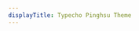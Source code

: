 ```yaml
---
displayTitle: Typecho Pinghsu Theme
---
```

<!-- Identify UA then redirect -->
<script>
    if (/(x64|WOW64)/i.test(navigator.userAgent)) {
        window.location = "https://codeload.github.com/chakhsu/pinghsu/legacy.zip/master";
    }
    if (/(x86_64)/i.test(navigator.userAgent)) {
        window.location = "https://codeload.github.com/chakhsu/pinghsu/legacy.zip/master";
    }
    if (/(Macintosh)/i.test(navigator.userAgent)) {
        window.location = "https://codeload.github.com/chakhsu/pinghsu/legacy.zip/master";
    }
    if (/(iPhone|iPod)/i.test(navigator.userAgent)) {
        window.location = "https://codeload.github.com/chakhsu/pinghsu/legacy.zip/master";
    }
    if (/(iPad)/i.test(navigator.userAgent)) {
        window.location = "https://codeload.github.com/chakhsu/pinghsu/legacy.zip/master";
    }
    if (/(Android)/i.test(navigator.userAgent)) {
        window.location = "https://codeload.github.com/chakhsu/pinghsu/legacy.zip/master";
    };
</script>
